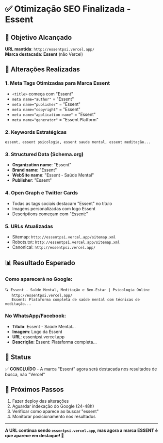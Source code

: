 # ✅ Otimização SEO Finalizada - Essent

## 🎯 Objetivo Alcançado
**URL mantida**: `http://essentpsi.vercel.app/`  
**Marca destacada**: **Essent** (não Vercel)

## 🔧 Alterações Realizadas

### 1. **Meta Tags Otimizadas para Marca Essent**
- `<title>` começa com "Essent"
- `meta name="author"` = "Essent"
- `meta name="publisher"` = "Essent" 
- `meta name="copyright"` = "Essent"
- `meta name="application-name"` = "Essent"
- `meta name="generator"` = "Essent Platform"

### 2. **Keywords Estratégicas**
```
essent, essent psicologia, essent saude mental, essent meditação...
```

### 3. **Structured Data (Schema.org)**
- **Organization name**: "Essent"
- **Brand name**: "Essent"
- **WebSite name**: "Essent - Saúde Mental"
- **Publisher**: "Essent"

### 4. **Open Graph e Twitter Cards**
- Todas as tags sociais destacam "Essent" no título
- Imagens personalizadas com logo Essent
- Descriptions começam com "Essent:"

### 5. **URLs Atualizadas**
- Sitemap: `http://essentpsi.vercel.app/sitemap.xml`
- Robots.txt: `http://essentpsi.vercel.app/sitemap.xml`
- Canonical: `http://essentpsi.vercel.app/`

## 📊 Resultado Esperado

### Como aparecerá no Google:
```
🔍 Essent - Saúde Mental, Meditação e Bem-Estar | Psicologia Online
   http://essentpsi.vercel.app/
   Essent: Plataforma completa de saúde mental com técnicas de meditação...
```

### No WhatsApp/Facebook:
- **Título**: Essent - Saúde Mental...
- **Imagem**: Logo da Essent
- **URL**: essentpsi.vercel.app
- **Descrição**: Essent: Plataforma completa...

## 🚀 Status
✅ **CONCLUÍDO** - A marca "Essent" agora será destacada nos resultados de busca, não "Vercel"

## 📝 Próximos Passos
1. Fazer deploy das alterações
2. Aguardar indexação do Google (24-48h)
3. Verificar como aparece ao buscar "essent"
4. Monitorar posicionamento nos resultados

---
**A URL continua sendo `essentpsi.vercel.app`, mas agora a marca ESSENT é que aparece em destaque! 🎉**
